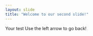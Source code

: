 ```yaml
---
layout: slide
title: "Welcome to our second slide!"
---
```

Your test
Use the left arrow to go back! 
